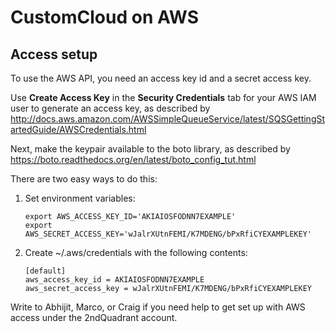 CustomCloud on AWS
==================

Access setup
------------

To use the AWS API, you need an access key id and a secret access key.

Use **Create Access Key** in the **Security Credentials** tab for your
AWS IAM user to generate an access key, as described by
http://docs.aws.amazon.com/AWSSimpleQueueService/latest/SQSGettingStartedGuide/AWSCredentials.html

Next, make the keypair available to the boto library, as described by
https://boto.readthedocs.org/en/latest/boto_config_tut.html

There are two easy ways to do this:

1. Set environment variables:

   ```
   export AWS_ACCESS_KEY_ID='AKIAIOSFODNN7EXAMPLE'
   export AWS_SECRET_ACCESS_KEY='wJalrXUtnFEMI/K7MDENG/bPxRfiCYEXAMPLEKEY'
   ```

2. Create ~/.aws/credentials with the following contents:

   ```
   [default]
   aws_access_key_id = AKIAIOSFODNN7EXAMPLE
   aws_secret_access_key = wJalrXUtnFEMI/K7MDENG/bPxRfiCYEXAMPLEKEY
   ```

Write to Abhijit, Marco, or Craig if you need help to get set up with
AWS access under the 2ndQuadrant account.
